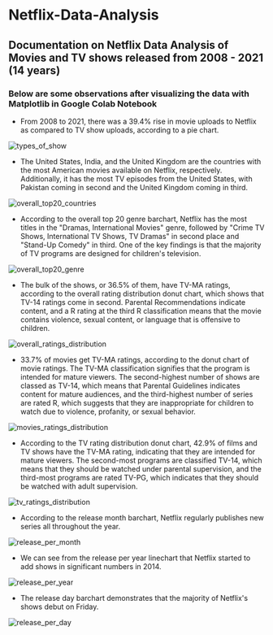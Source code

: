 # Netflix-Data-Analysis
## Documentation on Netflix Data Analysis of Movies and TV shows released from 2008 - 2021 (14 years)

### Below are some observations after visualizing the data with Matplotlib in Google Colab Notebook

* From 2008 to 2021, there was a 39.4% rise in movie uploads to Netflix as compared to TV show uploads, according to a pie chart.

![types_of_show](https://user-images.githubusercontent.com/94241498/195753925-c246c303-0aa0-448b-9ebb-34c93f6c1049.png)


* The United States, India, and the United Kingdom are the countries with the most American movies available on Netflix, respectively. Additionally, it has the most TV episodes from the United States, with Pakistan coming in second and the United Kingdom coming in third.

![overall_top20_countries](https://user-images.githubusercontent.com/94241498/195754065-545931ad-080d-4df0-9860-97d6b89243ad.png)


* According to the overall top 20 genre barchart, Netflix has the most titles in the "Dramas, International Movies" genre, followed by "Crime TV Shows, International TV Shows, TV Dramas" in second place and "Stand-Up Comedy" in third. One of the key findings is that the majority of TV programs are designed for children's television.

![overall_top20_genre](https://user-images.githubusercontent.com/94241498/195754159-b4f7ae1d-439d-40bf-bde1-6addf987e875.png)


* The bulk of the shows, or 36.5% of them, have TV-MA ratings, according to the overall rating distribution donut chart, which shows that TV-14 ratings come in second. Parental Recommendations indicate content, and a R rating at the third R classification means that the movie contains violence, sexual content, or language that is offensive to children.

![overall_ratings_distribution](https://user-images.githubusercontent.com/94241498/195754452-f59dcc8b-c97e-4b2c-b6b9-fdbf02b04e45.png)


* 33.7% of movies get TV-MA ratings, according to the donut chart of movie ratings. The TV-MA classification signifies that the program is intended for mature viewers. The second-highest number of shows are classed as TV-14, which means that Parental Guidelines indicates content for mature audiences, and the third-highest number of series are rated R, which suggests that they are inappropriate for children to watch due to violence, profanity, or sexual behavior.

![movies_ratings_distribution](https://user-images.githubusercontent.com/94241498/195754631-53a5e1bc-195e-440c-b7a3-ba55e762be48.png)


* According to the TV rating distribution donut chart, 42.9% of films and TV shows have the TV-MA rating, indicating that they are intended for mature viewers. The second-most programs are classified TV-14, which means that they should be watched under parental supervision, and the third-most programs are rated TV-PG, which indicates that they should be watched with adult supervision.

![tv_ratings_distribution](https://user-images.githubusercontent.com/94241498/195754848-e67ed01f-8370-41e6-b747-d986469cf22f.png)


* According to the release month barchart, Netflix regularly publishes new series all throughout the year.

![release_per_month](https://user-images.githubusercontent.com/94241498/195754935-7b6d5c77-e5a5-49ea-bb46-9393a75b5fea.png)


* We can see from the release per year linechart that Netflix started to add shows in significant numbers in 2014.

![release_per_year](https://user-images.githubusercontent.com/94241498/195755094-55e1e5ee-5a09-48e5-bb4d-93fc9a24eafc.png)


* The release day barchart demonstrates that the majority of Netflix's shows debut on Friday.

![release_per_day](https://user-images.githubusercontent.com/94241498/195755092-83d30c1e-0666-4552-824f-049897a6bd6a.png)

